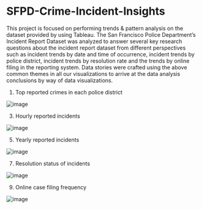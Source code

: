 # SFPD-Crime-Incident-Insights

This project is focused on performing trends & pattern analysis on the dataset provided by using Tableau. 
The San Francisco Police Department’s Incident Report Dataset was analyzed to answer several key research questions about the incident report dataset from 
different perspectives such as incident trends by date and time of occurrence, incident trends by police district, incident trends by resolution rate and the trends by online filing in the reporting system.
Data stories were crafted using the above common themes in all our visualizations to arrive at the data analysis conclusions by way of data visualizations.

1. Top reported crimes in each police district
   
![image](https://github.com/kpooja2597/SFPD-Crime-Incident-Insights/assets/36571510/bddb88f8-3664-4a80-8cc3-cd826891f2e2)

3. Hourly reported incidents

![image](https://github.com/kpooja2597/SFPD-Crime-Incident-Insights/assets/36571510/f18962a8-1755-453f-8e4c-d0b006adf45f)
   
5. Yearly reported incidents

![image](https://github.com/kpooja2597/SFPD-Crime-Incident-Insights/assets/36571510/d406967d-bb23-4805-98ef-6a93441cebec)

7. Resolution status of incidents
   
![image](https://github.com/kpooja2597/SFPD-Crime-Incident-Insights/assets/36571510/3fdb28de-ff69-4e6f-8135-4dd143c2a764)

9. Online case filing frequency

![image](https://github.com/kpooja2597/SFPD-Crime-Incident-Insights/assets/36571510/7cc4d4fb-d572-463e-9826-e3b946570eed)

    

   

